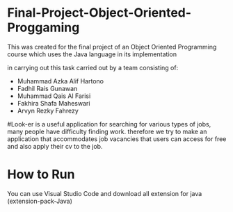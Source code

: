 # Final-Project-Object-Oriented-Proggaming

This was created for the final project of an Object Oriented Programming course which uses the Java language in its implementation

in carrying out this task carried out by a team consisting of:
- Muhammad Azka Alif Hartono
- Fadhil Rais Gunawan
- Muhammad Qais Al Farisi
- Fakhira Shafa Maheswari
- Arvyn Rezky Fahrezy

#Look-er
is a useful application for searching for various types of jobs, many people have difficulty finding work. therefore we try to make an application that accommodates job vacancies that users can access for free and also apply their cv to the job.

# How to Run
You can use Visual Studio Code and download all extension for java (extension-pack-Java)
